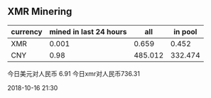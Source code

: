 ## XMR Minering

|currency|mined in last 24 hours|all|in pool|
|---|---|---|---|
|XMR|0.001|0.659|0.452|
|CNY|0.98|485.012|332.474|

今日美元对人民币 6.91	今日xmr对人民币736.31


2018-10-16 21:30